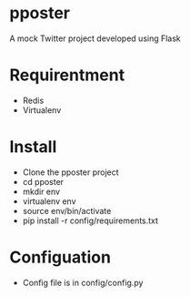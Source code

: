 # pposter
A mock Twitter project developed using Flask

# Requirentment
- Redis
- Virtualenv

# Install
- Clone the pposter project
- cd pposter
- mkdir env
- virtualenv env
- source env/bin/activate
- pip install -r config/requirements.txt

# Configuation
- Config file is in config/config.py  
